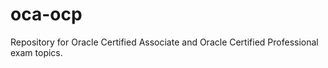 oca-ocp
=======

Repository for Oracle Certified Associate and Oracle Certified Professional exam topics.
